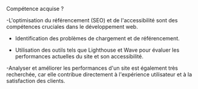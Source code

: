 Compétence acquise ? 
 

-L'optimisation du référencement (SEO) et de l'accessibilité sont des compétences cruciales dans le développement web. 

- Identification des problèmes de chargement et de référencement.

- Utilisation des outils tels que Lighthouse et Wave pour évaluer les performances actuelles du site et son accessibilité.

-Analyser et améliorer les performances d'un site est également très recherchée, car elle contribue directement à l'expérience utilisateur et à la satisfaction des clients.

